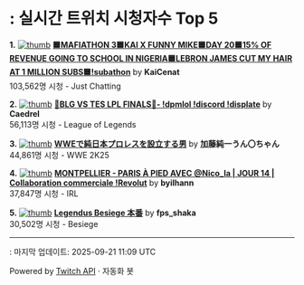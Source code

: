 # : 실시간 트위치 시청자수 Top 5

**1.** [![thumb](https://static-cdn.jtvnw.net/previews-ttv/live_user_kaicenat-320x180.jpg)](https://twitch.tv/KaiCenat)
**[🟦MAFIATHON 3🟦KAI X FUNNY MIKE🟦DAY 20🟦15% OF REVENUE GOING TO SCHOOL IN NIGERIA🟦LEBRON JAMES CUT MY HAIR AT 1 MILLION SUBS🟦!subathon](https://twitch.tv/KaiCenat)** by **KaiCenat**<br>103,562명 시청  - Just Chatting

**2.** [![thumb](https://static-cdn.jtvnw.net/previews-ttv/live_user_caedrel-320x180.jpg)](https://twitch.tv/Caedrel)
**[🔴BLG VS TES LPL FINALS🔴-  !dpmlol !discord !displate](https://twitch.tv/Caedrel)** by **Caedrel**<br>56,113명 시청  - League of Legends

**3.** [![thumb](https://static-cdn.jtvnw.net/previews-ttv/live_user_kato_junichi0817-320x180.jpg)](https://twitch.tv/加藤純一うん〇ちゃん)
**[WWEで純日本プロレスを設立する男](https://twitch.tv/加藤純一うん〇ちゃん)** by **加藤純一うん〇ちゃん**<br>44,861명 시청  - WWE 2K25

**4.** [![thumb](https://static-cdn.jtvnw.net/previews-ttv/live_user_byilhann-320x180.jpg)](https://twitch.tv/byilhann)
**[MONTPELLIER - PARIS À PIED AVEC @Nico_la | JOUR 14 | Collaboration commerciale !Revolut](https://twitch.tv/byilhann)** by **byilhann**<br>37,847명 시청  - IRL

**5.** [![thumb](https://static-cdn.jtvnw.net/previews-ttv/live_user_fps_shaka-320x180.jpg)](https://twitch.tv/fps_shaka)
**[Legendus Besiege 本番](https://twitch.tv/fps_shaka)** by **fps_shaka**<br>30,502명 시청  - Besiege


---
: 마지막 업데이트: 2025-09-21 11:09 UTC

Powered by [Twitch API](https://dev.twitch.tv/docs/api/reference) · 자동화 봇